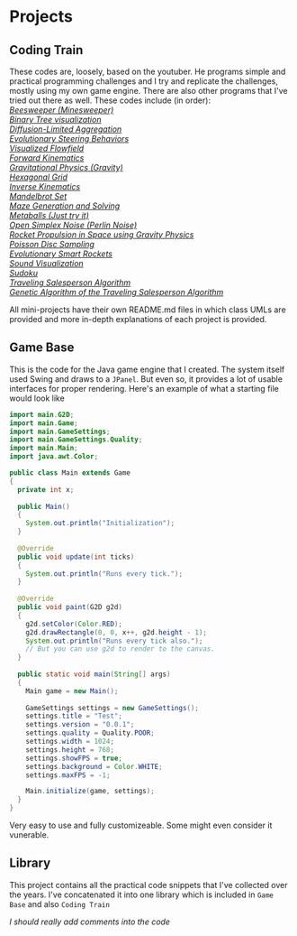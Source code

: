 # Projects
## Coding Train
These codes are, loosely, based on the youtuber. He programs simple and practical programming challenges and I try and replicate the challenges, mostly using my own game engine. There are also other programs that I've tried out there as well. These codes include (in order):  
_[Beesweeper (Minesweeper)](../master/Coding%20Train%20src/main/beesweeper)_  
_[Binary Tree visualization](../master/Coding%20Train%20src/main/binarytree)_  
_[Diffusion-Limited Aggregation](../master/Coding%20Train%20src/main/diffusionlimitedaggregation)_  
_[Evolutionary Steering Behaviors](../master/Coding%20Train%20src/main/evolutionarysb)_  
_[Visualized Flowfield](../master/Coding%20Train%20src/main/flowfield)_  
_[Forward Kinematics](../master/Coding%20Train%20src/main/forwardkinematics)_  
_[Gravitational Physics (Gravity)](../master/Coding%20Train%20src/main/gravity)_  
_[Hexagonal Grid](../master/Coding%20Train%20src/main/hexgrid)_  
_[Inverse Kinematics](../master/Coding%20Train%20src/main/inversekinematics)_  
_[Mandelbrot Set](../master/Coding%20Train%20src/main/mandelbrot)_  
_[Maze Generation and Solving](../master/Coding%20Train%20src/main/maze)_  
_[Metaballs (Just try it)](../master/Coding%20Train%20src/main/metaballs)_  
_[Open Simplex Noise (Perlin Noise)](../master/Coding%20Train%20src/main/noise)_  
_[Rocket Propulsion in Space using Gravity Physics](../blob/master/Coding%20Train%20src/main/planetjumper)_  
_[Poisson Disc Sampling](../master/Coding%20Train%20src/main/poissonds)_  
_[Evolutionary Smart Rockets](../master/Coding%20Train%20src/main/smartrockets)_  
_[Sound Visualization](../master/Coding%20Train%20src/main/sound)_  
_[Sudoku](../master/Coding%20Train%20src/main/sound)_  
_[Traveling Salesperson Algorithm](../master/Coding%20Train%20src/main/travelingsalesperson)_  
_[Genetic Algorithm of the Traveling Salesperson Algorithm](../master/Coding%20Train%20src/main/tsp_ga)_  

All mini-projects have their own README.md files in which class UMLs are provided and more in-depth explanations of each project is provided.
## Game Base
This is the code for the Java game engine that I created. The system itself used Swing and draws to a `JPanel`. But even so, it provides a lot of usable interfaces for proper rendering. Here's an example of what a starting file would look like
```java
import main.G2D;
import main.Game;
import main.GameSettings;
import main.GameSettings.Quality;
import main.Main;
import java.awt.Color;

public class Main extends Game
{
  private int x;
  
  public Main()
  {
    System.out.println("Initialization");
  }
  
  @Override
  public void update(int ticks)
  {
    System.out.println("Runs every tick.");
  }
  
  @Override
  public void paint(G2D g2d)
  {
    g2d.setColor(Color.RED);
    g2d.drawRectangle(0, 0, x++, g2d.height - 1);
    System.out.println("Runs every tick also.");
    // But you can use g2d to render to the canvas.
  }
	
  public static void main(String[] args)
  {
    Main game = new Main();
		
    GameSettings settings = new GameSettings();
    settings.title = "Test";
    settings.version = "0.0.1";
    settings.quality = Quality.POOR;
    settings.width = 1024;
    settings.height = 768;
    settings.showFPS = true;
    settings.background = Color.WHITE;
    settings.maxFPS = -1;

    Main.initialize(game, settings);
  }
}
```

Very easy to use and fully customizeable. Some might even consider it vunerable.
## Library
This project contains all the practical code snippets that I've collected over the years. I've concatenated it into one library which is included in `Game Base` and also `Coding Train`

*I should really add comments into the code*
